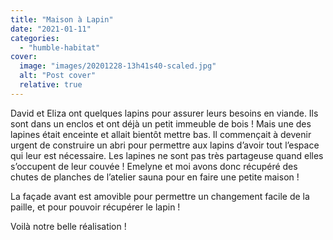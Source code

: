 ```yaml
---
title: "Maison à Lapin"
date: "2021-01-11"
categories: 
  - "humble-habitat"
cover:
  image: "images/20201228-13h41s40-scaled.jpg"
  alt: "Post cover"
  relative: true
---
```


David et Eliza ont quelques lapins pour assurer leurs besoins en viande. Ils sont dans un enclos et ont déjà un petit immeuble de bois ! Mais une des lapines était enceinte et allait bientôt mettre bas. Il commençait à devenir urgent de construire un abri pour permettre aux lapins d’avoir tout l’espace qui leur est nécessaire. Les lapines ne sont pas très partageuse quand elles s’occupent de leur couvée ! Emelyne et moi avons donc récupéré des chutes de planches de l’atelier sauna pour en faire une petite maison !

La façade avant est amovible pour permettre un changement facile de la paille, et pour pouvoir récupérer le lapin !

Voilà notre belle réalisation !
